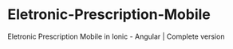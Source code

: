 # Eletronic-Prescription-Mobile
 Eletronic Prescription Mobile in Ionic - Angular | Complete version
